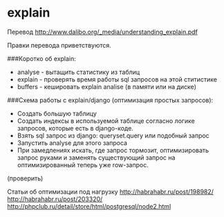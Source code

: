 # explain
Перевод http://www.dalibo.org/_media/understanding_explain.pdf

Правки перевода приветствуются.

###Коротко об explain:

- analyse - вытащить статистику из таблиц
- explain - проверять время работы sql запросов на этой ститистике
- buffers - кешировать explain analise (в памяти или на диске)

###Схема работы с explain/django (оптимизация простых запросов):

- Создать большую таблицу
- Создать индексы в используемой таблице согласно логике запросов, которые есть в django-коде.
- Взять sql запрос из django: queryset.query или подобный запрос
- Запустить analyse для этого запроса
- При замедлениях искать, где запрос тормозит, оптимизировать запрос руками и заменять существующий запрос на оптимизированный теперь уже row-запрос.

(проверить)

Статьи об оптимизации под нагрузку
http://habrahabr.ru/post/198982/
http://habrahabr.ru/post/203320/
http://phpclub.ru/detail/store/html/postgresql/node2.html
